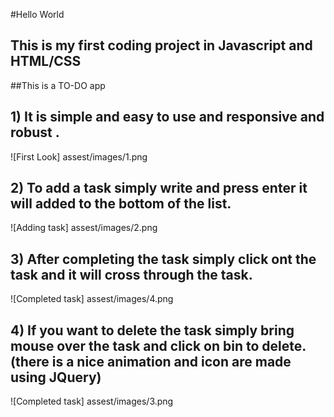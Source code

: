 #Hello World
## This is my first coding project in Javascript and HTML/CSS 

##This is a TO-DO app 
## 1) It is simple and easy to use and responsive and robust .
![First Look] assest/images/1.png
## 2) To add a task simply write and press enter it will added to the bottom of the list.
![Adding task] assest/images/2.png
## 3) After completing the task simply click ont the task and it will cross through the task.
![Completed task] assest/images/4.png
## 4) If you want to delete the task simply bring mouse over the task and click on bin to delete. (there is a nice animation and icon are made using JQuery)
![Completed task] assest/images/3.png

